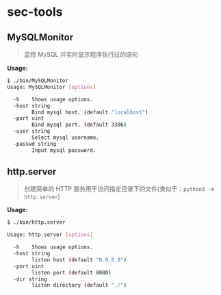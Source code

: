 # sec-tools
## MySQLMonitor
> 监控 MySQL 并实时显示程序执行过的语句

**Usage:**
```bash
$ ./bin/MySQLMonitor 
Usage: MySQLMonitor [options]

  -h    Shows usage options.
  -host string
        Bind mysql host. (default "localhost")
  -port uint
        Bind mysql port. (default 3306)
  -user string
        Select mysql username.
  -passwd string
        Input mysql password.
```

## http.server
> 创建简单的 HTTP 服务用于访问指定目录下的文件(类似于：`python3 -m http.server`)

**Usage:**
```bash
$ ./bin/http.server

Usage: http.server [options]

  -h    Shows usage options.
  -host string
        listen host (default "0.0.0.0")
  -port uint
        listen port (default 8080)
  -dir string
        listen directory (default "./")
```